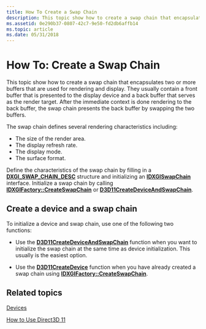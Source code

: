```yaml
---
title: How To Create a Swap Chain
description: This topic show how to create a swap chain that encapsulates two or more buffers that are used for rendering and display.
ms.assetid: 0e290b37-0807-42c7-9e50-fd2db6affb14
ms.topic: article
ms.date: 05/31/2018
---
```


# How To: Create a Swap Chain

This topic show how to create a swap chain that encapsulates two or more buffers that are used for rendering and display. They usually contain a front buffer that is presented to the display device and a back buffer that serves as the render target. After the immediate context is done rendering to the back buffer, the swap chain presents the back buffer by swapping the two buffers.

The swap chain defines several rendering characteristics including:

-   The size of the render area.
-   The display refresh rate.
-   The display mode.
-   The surface format.

Define the characteristics of the swap chain by filling in a [**DXGI\_SWAP\_CHAIN\_DESC**](https://docs.microsoft.com/windows/desktop/api/dxgi/ns-dxgi-dxgi_swap_chain_desc) structure and initializing an [**IDXGISwapChain**](https://docs.microsoft.com/windows/desktop/api/dxgi/nn-dxgi-idxgiswapchain) interface. Initialize a swap chain by calling [**IDXGIFactory::CreateSwapChain**](https://docs.microsoft.com/windows/desktop/api/dxgi/nf-dxgi-idxgifactory-createswapchain) or [**D3D11CreateDeviceAndSwapChain**](/windows/desktop/api/D3D11/nf-d3d11-d3d11createdeviceandswapchain).

## Create a device and a swap chain

To initialize a device and swap chain, use one of the following two functions:

-   Use the [**D3D11CreateDeviceAndSwapChain**](/windows/desktop/api/D3D11/nf-d3d11-d3d11createdeviceandswapchain) function when you want to initialize the swap chain at the same time as device initialization. This usually is the easiest option.

-   Use the [**D3D11CreateDevice**](/windows/desktop/api/D3D11/nf-d3d11-d3d11createdevice) function when you have already created a swap chain using [**IDXGIFactory::CreateSwapChain**](https://docs.microsoft.com/windows/desktop/api/dxgi/nf-dxgi-idxgifactory-createswapchain).

## Related topics

<dl> <dt>

[Devices](overviews-direct3d-11-devices.md)
</dt> <dt>

[How to Use Direct3D 11](how-to-use-direct3d-11.md)
</dt> </dl>

 

 




